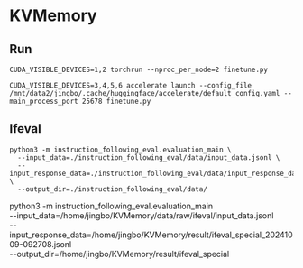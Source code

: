 # KVMemory

## Run
```
CUDA_VISIBLE_DEVICES=1,2 torchrun --nproc_per_node=2 finetune.py 
```
```
CUDA_VISIBLE_DEVICES=3,4,5,6 accelerate launch --config_file /mnt/data2/jingbo/.cache/huggingface/accelerate/default_config.yaml --main_process_port 25678 finetune.py
```

## Ifeval
```
python3 -m instruction_following_eval.evaluation_main \
  --input_data=./instruction_following_eval/data/input_data.jsonl \
  --input_response_data=./instruction_following_eval/data/input_response_data_gpt4_20231107_145030.jsonl \
  --output_dir=./instruction_following_eval/data/
```

python3 -m instruction_following_eval.evaluation_main \
  --input_data=/home/jingbo/KVMemory/data/raw/ifeval/input_data.jsonl \
  --input_response_data=/home/jingbo/KVMemory/result/ifeval_special_20241009-092708.jsonl \
  --output_dir=/home/jingbo/KVMemory/result/ifeval_special